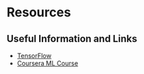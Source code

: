 # Resources

## Useful Information and Links

 * [TensorFlow](https://www.tensorflow.org/)
 * [Coursera ML Course](https://www.coursera.org/learn/machine-learning)